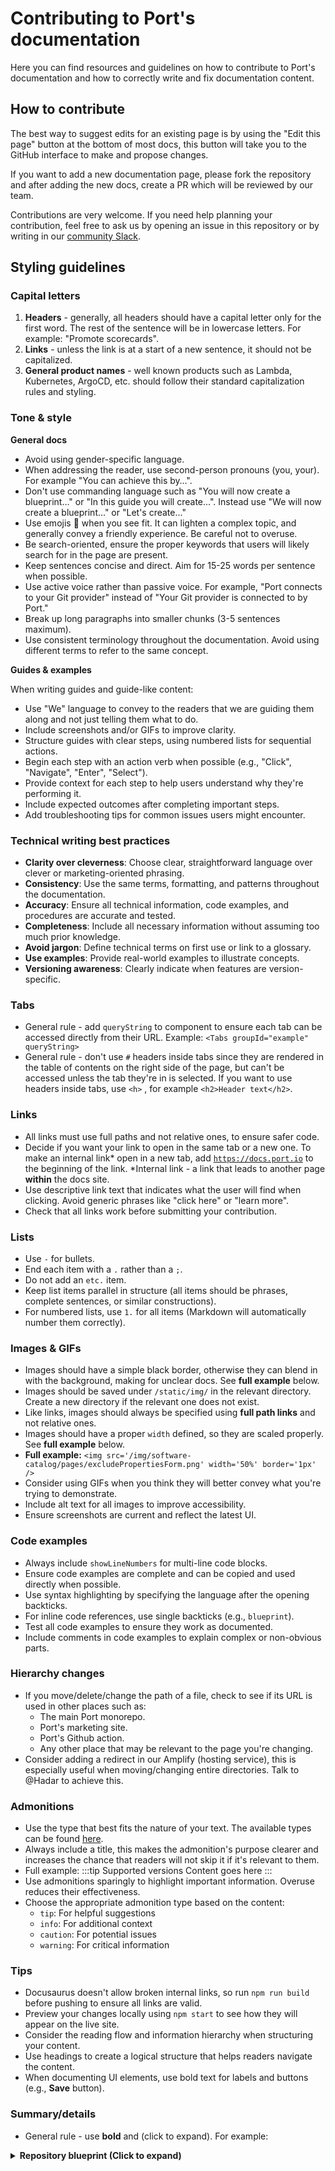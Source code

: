 # Contributing to Port's documentation

Here you can find resources and guidelines on how to contribute to Port's documentation and how to correctly write and fix documentation content.

## How to contribute

The best way to suggest edits for an existing page is by using the "Edit this page" button at the bottom of most docs, this button will take you to the GitHub interface to make and propose changes.

If you want to add a new documentation page, please fork the repository and after adding the new docs, create a PR which will be reviewed by our team.

Contributions are very welcome. If you need help planning your contribution, feel free to ask us by opening an issue in this repository or by writing in our [community Slack](https://join.slack.com/t/getport/shared_invite/zt-1v5z1z1v-3~1Q1Q1).

## Styling guidelines

### Capital letters

1. **Headers** - generally, all headers should have a capital letter only for the first word. The rest of the sentence will be in lowercase letters. For example: "Promote scorecards".
2. **Links** - unless the link is at a start of a new sentence, it should not be capitalized.
3. **General product names** - well known products such as Lambda, Kubernetes, ArgoCD, etc. should follow their standard capitalization rules and styling.

### Tone & style

**General docs**

- Avoid using gender-specific language.
- When addressing the reader, use second-person pronouns (you, your). For example "You can achieve this by…".
- Don't use commanding language such as "You will now create a blueprint…" or "In this guide you will create...".
Instead use "We will now create a blueprint…" or "Let's create…"
- Use emojis 🥸 when you see fit. It can lighten a complex topic, and generally convey a friendly experience. Be careful not to overuse.
- Be search-oriented, ensure the proper keywords that users will likely search for in the page are present.
- Keep sentences concise and direct. Aim for 15-25 words per sentence when possible.
- Use active voice rather than passive voice. For example, "Port connects to your Git provider" instead of "Your Git provider is connected to by Port."
- Break up long paragraphs into smaller chunks (3-5 sentences maximum).
- Use consistent terminology throughout the documentation. Avoid using different terms to refer to the same concept.

**Guides & examples**

When writing guides and guide-like content:
- Use "We" language to convey to the readers that we are guiding them along and not just telling them what to do.
- Include screenshots and/or GIFs to improve clarity.
- Structure guides with clear steps, using numbered lists for sequential actions.
- Begin each step with an action verb when possible (e.g., "Click", "Navigate", "Enter", "Select").
- Provide context for each step to help users understand why they're performing it.
- Include expected outcomes after completing important steps.
- Add troubleshooting tips for common issues users might encounter.

### Technical writing best practices

- **Clarity over cleverness**: Choose clear, straightforward language over clever or marketing-oriented phrasing.
- **Consistency**: Use the same terms, formatting, and patterns throughout the documentation.
- **Accuracy**: Ensure all technical information, code examples, and procedures are accurate and tested.
- **Completeness**: Include all necessary information without assuming too much prior knowledge.
- **Avoid jargon**: Define technical terms on first use or link to a glossary.
- **Use examples**: Provide real-world examples to illustrate concepts.
- **Versioning awareness**: Clearly indicate when features are version-specific.

### Tabs

- General rule - add `queryString` to <Tabs> component to ensure each tab can be accessed directly from their URL. Example:
`<Tabs groupId="example" queryString>`
- General rule - don't use `#` headers inside tabs since they are rendered in the table of contents on the right side of the page, but can't be accessed unless the tab they're in is selected.
If you want to use headers inside tabs, use `<h>` , for example `<h2>Header text</h2>`.

### Links

- All links must use full paths and not relative ones, to ensure safer code.
- Decide if you want your link to open in the same tab or a new one. To make an internal link* open in a new tab, add [`https://docs.port.io`](https://docs.port.io) to the beginning of the link.
*Internal link - a link that leads to another page **within** the docs site.
- Use descriptive link text that indicates what the user will find when clicking. Avoid generic phrases like "click here" or "learn more".
- Check that all links work before submitting your contribution.

### Lists

- Use `-` for bullets.
- End each item with a `.` rather than a `;`.
- Do not add an `etc.` item.
- Keep list items parallel in structure (all items should be phrases, complete sentences, or similar constructions).
- For numbered lists, use `1.` for all items (Markdown will automatically number them correctly).

### Images & GIFs

- Images should have a simple black border, otherwise they can blend in with the background, making for unclear docs. See **full example** below.
- Images should be saved under `/static/img/` in the relevant directory. Create a new directory if the relevant one does not exist.
- Like links, images should always be specified using **full path links** and not relative ones.
- Images should have a proper `width` defined, so they are scaled properly. See **full example** below.
- **Full example:**
`<img src='/img/software-catalog/pages/excludePropertiesForm.png' width='50%' border='1px' />`
- Consider using GIFs when you think they will better convey what you're trying to demonstrate.
- Include alt text for all images to improve accessibility.
- Ensure screenshots are current and reflect the latest UI.

### Code examples

- Always include `showLineNumbers` for multi-line code blocks.
- Ensure code examples are complete and can be copied and used directly when possible.
- Use syntax highlighting by specifying the language after the opening backticks.
- For inline code references, use single backticks (e.g., `blueprint`).
- Test all code examples to ensure they work as documented.
- Include comments in code examples to explain complex or non-obvious parts.

### Hierarchy changes

- If you move/delete/change the path of a file, check to see if its URL is used in other places such as:
    - The main Port monorepo.
    - Port's marketing site.
    - Port's Github action.
    - Any other place that may be relevant to the page you're changing.
- Consider adding a redirect in our Amplify (hosting service), this is especially useful when moving/changing entire directories. Talk to @Hadar to achieve this.

### Admonitions

- Use the type that best fits the nature of your text. The available types can be found [here](https://docusaurus.io/docs/markdown-features/admonitions).
- Always include a title, this makes the admonition's purpose clearer and increases the chance that readers will not skip it if it's relevant to them.
- Full example:
:::tip Supported versions
Content goes here
:::
- Use admonitions sparingly to highlight important information. Overuse reduces their effectiveness.
- Choose the appropriate admonition type based on the content:
  - `tip`: For helpful suggestions
  - `info`: For additional context
  - `caution`: For potential issues
  - `warning`: For critical information

### Tips

- Docusaurus doesn't allow broken internal links, so run `npm run build` before pushing to ensure all links are valid.
- Preview your changes locally using `npm start` to see how they will appear on the live site.
- Consider the reading flow and information hierarchy when structuring your content.
- Use headings to create a logical structure that helps readers navigate the content.
- When documenting UI elements, use bold text for labels and buttons (e.g., **Save** button).

### Summary/details

- General rule - use **bold** and (click to expand). For example:
<details>
<summary><b>Repository blueprint (Click to expand)</b></summary>

Content goes here

</summary>

### Formatting Standards

- Spacing! <br /> is your friend, use it sparingly to make pages easier on the eyes.
- Add `showLineNumbers`  to all code snippets, except one-liners, for example:
```yaml showLineNumbers
resources:
  - kind: repository
```
- Use consistent formatting for similar elements throughout the documentation.
- Maintain a clear visual hierarchy with appropriate spacing between sections.
- Use tables for comparing multiple items or presenting structured data.
- For complex procedures, consider using a numbered list with clear, concise steps.

### Document review checklist

Before submitting your contribution, review it against this checklist:

- [ ] Content is accurate and up-to-date
- [ ] Spelling and grammar are correct
- [ ] Formatting is consistent with the guidelines
- [ ] Links work correctly
- [ ] Images display properly
- [ ] Code examples are functional and follow best practices
- [ ] Tone is consistent with Port's documentation style
- [ ] Content is organized logically
- [ ] Technical terms are explained or linked to definitions
- [ ] No unnecessary jargon or marketing language